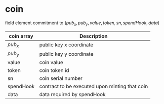 # coin

field element commitment to $(pub_x, pub_y, value, token, sn, spendHook, data)$

| coin array           | Description                                       |
|----------------------|---------------------------------------------------|
| $pub_x$              | public key x coordinate                           |
| $pub_y$              | public key y coordinate                           |
| value                | coin value                                        |
| token                | coin token id                                     |
| sn                   | coin serial number                                |
| spendHook            | contract to be executed upon minting that coin    |
| data                 | data required by spendHook                        |
